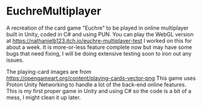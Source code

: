 # EuchreMultiplayer
A recreation of the card game "Euchre" to be played in online multiplayer built in Unity, coded in C# and using PUN.
You can play the WebGL version at https://nathanielb123.itch.io/euchre-multiplayer-test
I worked on this for about a week. It is more-or-less feature complete now but may have some bugs that need fixing, I will be doing extensive testing soon to iron out any issues.

The playing-card images are from https://opengameart.org/content/playing-cards-vector-png
This game uses Proton Unity Networking to handle a lot of the back-end online features.
This is my first proper game in Unity and using C# so the code is a bit of a mess, I might clean it up later.
